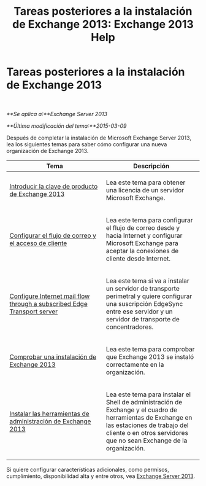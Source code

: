 ﻿---
title: 'Tareas posteriores a la instalación de Exchange 2013: Exchange 2013 Help'
TOCTitle: Tareas posteriores a la instalación de Exchange 2013
ms:assetid: bd99aaa4-b82c-427c-ab65-b9230ff63fb2
ms:mtpsurl: https://technet.microsoft.com/es-es/library/Bb124397(v=EXCHG.150)
ms:contentKeyID: 49116488
ms.date: 04/23/2018
mtps_version: v=EXCHG.150
ms.translationtype: HT
---

# Tareas posteriores a la instalación de Exchange 2013

 

_**Se aplica a:**Exchange Server 2013_

_**Última modificación del tema:**2015-03-09_

Después de completar la instalación de Microsoft Exchange Server 2013, lea los siguientes temas para saber cómo configurar una nueva organización de Exchange 2013.


<table>
<colgroup>
<col style="width: 50%" />
<col style="width: 50%" />
</colgroup>
<thead>
<tr class="header">
<th>Tema</th>
<th>Descripción</th>
</tr>
</thead>
<tbody>
<tr class="odd">
<td><p><a href="enter-your-exchange-2013-product-key-exchange-2013-help.md">Introducir la clave de producto de Exchange 2013</a></p></td>
<td><p>Lea este tema para obtener una licencia de un servidor Microsoft Exchange.</p></td>
</tr>
<tr class="even">
<td><p><a href="configure-mail-flow-and-client-access-exchange-2013-help.md">Configurar el flujo de correo y el acceso de cliente</a></p></td>
<td><p>Lea este tema para configurar el flujo de correo desde y hacia Internet y configurar Microsoft Exchange para aceptar la conexiones de cliente desde Internet.</p></td>
</tr>
<tr class="odd">
<td><p><a href="configure-internet-mail-flow-through-a-subscribed-edge-transport-server-exchange-2013-help.md">Configure Internet mail flow through a subscribed Edge Transport server</a></p></td>
<td><p>Lea este tema si va a instalar un servidor de transporte perimetral y quiere configurar una suscripción EdgeSync entre ese servidor y un servidor de transporte de concentradores.</p></td>
</tr>
<tr class="even">
<td><p><a href="verify-an-exchange-2013-installation-exchange-2013-help.md">Comprobar una instalación de Exchange 2013</a></p></td>
<td><p>Lea este tema para comprobar que Exchange 2013 se instaló correctamente en la organización.</p></td>
</tr>
<tr class="odd">
<td><p><a href="install-the-exchange-2013-management-tools-exchange-2013-help.md">Instalar las herramientas de administración de Exchange 2013</a></p></td>
<td><p>Lea este tema para instalar el Shell de administración de Exchange y el cuadro de herramientas de Exchange en las estaciones de trabajo del cliente o en otros servidores que no sean Exchange de la organización.</p></td>
</tr>
</tbody>
</table>


Si quiere configurar características adicionales, como permisos, cumplimiento, disponibilidad alta y entre otros, vea [Exchange Server 2013](exchange-server-2013-exchange-2013-help.md).

